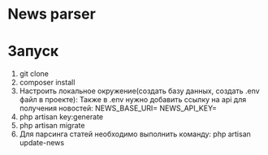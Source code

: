 # News parser
# Запуск
1. git clone
2. composer install
3. Настроить локальное окружение(создать базу данных, создать .env файл в проекте):
Также в .env нужно добавить ссылку на api для получения новостей:
NEWS_BASE_URI=
NEWS_API_KEY=
4. php artisan key:generate
5. php artisan migrate
6. Для парсинга статей необходимо выполнить команду:
    php artisan update-news

